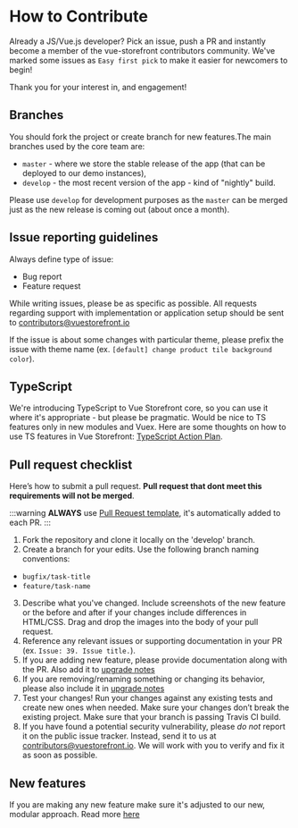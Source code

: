# How to Contribute

Already a JS/Vue.js developer? Pick an issue, push a PR and instantly become a member of the vue-storefront contributors community. We've marked some issues as `Easy first pick` to make it easier for newcomers to begin!

Thank you for your interest in, and engagement!

## Branches

You should fork the project or create branch for new features.The main branches used by the core team are:

- `master` - where we store the stable release of the app (that can be deployed to our demo instances),
- `develop` - the most recent version of the app - kind of "nightly" build.

Please use `develop` for development purposes as the `master` can be merged just as the new release is coming out (about once a month).

## Issue reporting guidelines

Always define type of issue:

- Bug report
- Feature request

While writing issues, please be as specific as possible. All requests regarding support with implementation or application setup should be sent to [contributors@vuestorefront.io](mailto:contributors@vuestorefront.io)

If the issue is about some changes with particular theme, please prefix the issue with theme name (ex. `[default] change product tile background color`).

## TypeScript

We're introducing TypeScript to Vue Storefront core, so you can use it where it's appropriate - but please be pragmatic. Would be nice to TS features only in new modules and Vuex.
Here are some thoughts on how to use TS features in Vue Storefront: [TypeScript Action Plan](typescript.md).

## Pull request checklist

Here’s how to submit a pull request. **Pull request that dont meet this requirements will not be merged**.

:::warning
**ALWAYS** use [Pull Request template](https://github.com/DivanteLtd/vue-storefront/blob/master/PULL_REQUEST_TEMPLATE.md), it's automatically added to each PR.
:::

1. Fork the repository and clone it locally on the 'develop' branch.
2. Create a branch for your edits. Use the following branch naming conventions:

- `bugfix/task-title`
- `feature/task-name`

3. Describe what you've changed. Include screenshots of the new feature or the before and after if your changes include differences in HTML/CSS. Drag and drop the images into the body of your pull request.
4. Reference any relevant issues or supporting documentation in your PR (ex. `Issue: 39. Issue title.`).
5. If you are adding new feature, please provide documentation along with the PR. Also add it to [upgrade notes](https://github.com/DivanteLtd/vue-storefront/blob/master/doc/Upgrade%20notes.md)
6. If you are removing/renaming something or changing its behavior, please also include it in [upgrade notes](https://github.com/DivanteLtd/vue-storefront/blob/master/doc/Upgrade%20notes.md)
7. Test your changes! Run your changes against any existing tests and create new ones when needed. Make sure your changes don’t break the existing project. Make sure that your branch is passing Travis CI build.
8. If you have found a potential security vulnerability, please _do not_ report it on the public issue tracker. Instead, send it to us at [contributors@vuestorefront.io](mailto:contributors@vuestorefront.io). We will work with you to verify and fix it as soon as possible.

## New features

If you are making any new feature make sure it's adjusted to our new, modular approach. Read more [here](modules.md)
